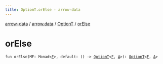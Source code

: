 ```yaml
---
title: OptionT.orElse - arrow-data
---
```


[arrow-data](../../index.html) / [arrow.data](../index.html) / [OptionT](index.html) / [orElse](./or-else.html)

# orElse

`fun orElse(MF: Monad<`[`F`](index.html#F)`>, default: () -> `[`OptionT`](index.html)`<`[`F`](index.html#F)`, `[`A`](index.html#A)`>): `[`OptionT`](index.html)`<`[`F`](index.html#F)`, `[`A`](index.html#A)`>`